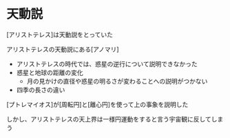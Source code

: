 # 天動説

[アリストテレス]は天動説をとっていた

アリストテレスの天動説にある[アノマリ]

- アリストテレスの時代では、惑星の逆行について説明できなかった
- 惑星と地球の距離の変化
  - 月の見かけの直径や惑星の明るさが変わることへの説明がつかない
- 四季の長さの違い

[プトレマイオス]が[周転円]と[離心円]を使って上の事象を説明した

しかし、アリストテレスの天上界は一様円運動をすると言う宇宙観に反してしまう

